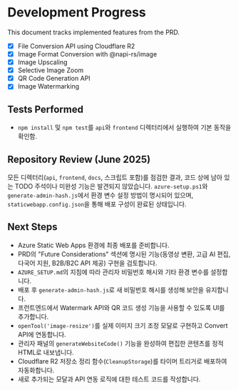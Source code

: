 # Development Progress

This document tracks implemented features from the PRD.

- [x] File Conversion API using Cloudflare R2
- [x] Image Format Conversion with @napi-rs/image
- [x] Image Upscaling
- [x] Selective Image Zoom
- [x] QR Code Generation API
- [x] Image Watermarking

## Tests Performed
- `npm install` 및 `npm test`를 `api`와 `frontend` 디렉터리에서 실행하여 기본 동작을 확인함.

## Repository Review (June 2025)
모든 디렉터리(`api`, `frontend`, `docs`, 스크립트 포함)를 점검한 결과, 코드 상에 남아 있는 TODO 주석이나 미완성 기능은 발견되지 않았습니다. `azure-setup.ps1`와 `generate-admin-hash.js`에서 환경 변수 설정 방법이 명시되어 있으며, `staticwebapp.config.json`을 통해 배포 구성이 완료된 상태입니다.

## Next Steps
- Azure Static Web Apps 환경에 최종 배포를 준비합니다.
- PRD의 "Future Considerations" 섹션에 명시된 기능(동영상 변환, 고급 AI 편집, 다국어 지원, B2B/B2C API 제공) 구현을 검토합니다.
- `AZURE_SETUP.md`의 지침에 따라 관리자 비밀번호 해시와 기타 환경 변수를 설정합니다.
- 배포 후 `generate-admin-hash.js`로 새 비밀번호 해시를 생성해 보안을 유지합니다.
- 프런트엔드에서 Watermark API와 QR 코드 생성 기능을 사용할 수 있도록 UI를 추가합니다.
- `openTool('image-resize')`를 실제 이미지 크기 조정 모달로 구현하고 Convert API에 연동합니다.
- 관리자 패널의 `generateWebsiteCode()` 기능을 완성하여 편집한 콘텐츠를 정적 HTML로 내보냅니다.
- Cloudflare R2 저장소 정리 함수(`CleanupStorage`)를 타이머 트리거로 배포하여 자동화합니다.
- 새로 추가되는 모달과 API 연동 로직에 대한 테스트 코드를 작성합니다.
